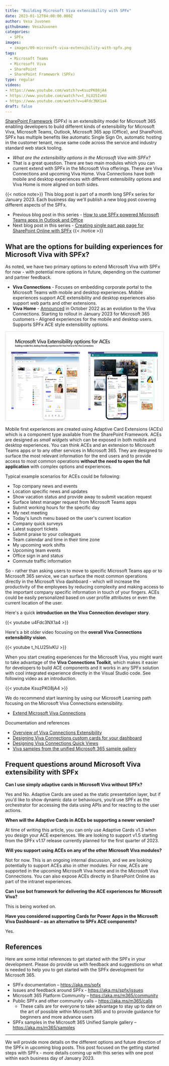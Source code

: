 ```yaml
---
title: "Building Microsoft Viva extensibility with SPFx"
date: 2023-01-12T04:00:00.000Z
author: Vesa Juvonen
githubname: VesaJuvonen
categories:
  - SPFx
images:
  - images/09-microsoft-viva-extensibility-with-spfx.png
tags:
  - Microsoft Teams
  - Microsoft Viva  
  - SharePoint
  - SharePoint Framework (SPFx)
type: regular
videos:
- https://www.youtube.com/watch?v=KsuzPK08jA4
- https://www.youtube.com/watch?v=t_hLU25IvKU
- https://www.youtube.com/watch?v=u4Fdc3NX1a4
draft: false
---
```


[SharePoint Framework](https://aka.ms/spfx) (SPFx) is an extensibility model for Microsoft 365 enabling developers to build different kinds of extensibility for Microsoft Viva, Microsoft Teams, Outlook, Microsoft 365 app (Office), and SharePoint. SPFx has multiple benefits like automatic Single Sign On, automatic hosting in the customer tenant, reuse same code across the service and industry standard web stack tooling.

-	*What are the extensibility options in the Microsoft Viva with SPFx?*
-	That is a great question. There are two main modules which you can current extend with SPFx in the Microsoft Viva offerings. These are Viva Connections and upcoming Viva Home. Viva Connections have both mobile and desktop experiences with different extensibility options and Viva Home is more aligned on both sides.

{{< notice note>}}
This blog post is part of a month long SPFx series for January 2023. Each business day we'll publish a new blog post covering different aspects of the SPFx.

* Previous blog post in this series - [How to use SPFx powered Microsoft Teams apps in Outlook and Office](https://pnp.github.io/blog/post/spfx-08-spfx-powered-teams-solutions-outlook-office/)
* Next blog post in this series - [Creating single part app page for SharePoint Online with SPFx](https://pnp.github.io/blog/post/spfx-10-single-part-app-pages/)
{{< /notice >}}


## What are the options for building experiences for Microsoft Viva with SPFx?

As noted, we have two primary options to extend Microsoft Viva with SPFx for now - with potential more options in future, depending on the customer and partner feedback.

- **Viva Connections** - Focuses on embedding corporate portal to the Microsoft Teams with mobile and desktop experiences. Mobile experiences support ACE extensibility and desktop experiences also support web parts and other extensions.
- **Viva Home** - [Announced](https://techcommunity.microsoft.com/t5/microsoft-viva-blog/more-options-coming-soon-for-the-viva-connections-desktop/ba-p/3644419) in October 2022 as an evolution to the Viva Connections. Starting to rollout in January 2023 for Microsoft 365 customers - Aligned experiences for the mobile and desktop users. Supports SPFx ACE style extensibility options.

![Detecting current host](images/viva-home-connections.png)

Mobile first experiences are created using Adaptive Card Extensions (ACEs) which is a component type available from the SharePoint Framework. ACEs are designed as *small widgets* which can be exposed in both mobile and desktop experiences. You can think ACEs and an extension to Microsoft Teams apps or to any other services in Microsoft 365. They are designed to surface the most relevant information for the end users and to provide access to most common operations **without the need to open the full application** with complex options and experiences. 

Typical example scenarios for ACEs could be following:

- Top company news and events
- Location specific news and updates
- Show vacation status and provide away to submit vacation request
- Surface latest manager request from Microsoft Teams apps
- Submit working hours for the specific day
- My next meeting
- Today's lunch menu based on the user's current location 
- Company quick surveys
- Latest support tickets
- Submit praise to your colleagues
- Team calendar and time in their time zone
- My upcoming work shifts
- Upcoming team events
- Office sign in and status
- Commute traffic information

So - rather than asking users to move to specific Microsoft Teams app or to Microsoft 365 service, we can surface the most common operations directly in the Microsoft Viva dashboard - which will increase the productivity of the employees by reducing complexity and making access to the important company specific information in touch of your fingers. ACEs could be easily personalized based on user profile attributes or even the current location of the user.

Here's a quick **introduction on the Viva Connection developer story**.

{{< youtube u4Fdc3NX1a4 >}}

Here's a bit older video focusing on the **overall Viva Connections extensibility vision**.

{{< youtube t_hLU25IvKU >}}

When you start creating experiences for the Microsoft Viva, you might want to take advantage of the **Viva Connections Toolkit**, which makes it easier for developers to build ACE components and it works in any SPFx solution with cool integrated experience directly in the Visual Studio code. See following video as an introduction.

{{< youtube KsuzPK08jA4 >}}


We do recommend start learning by using our Microsoft Learning path focusing on the Microsoft Viva Connections extensibility.

- [Extend Microsoft Viva Connections](https://learn.microsoft.com/en-us/training/paths/m365-extend-viva-connections/)

Documentation and references

- [Overview of Viva Connections Extensibility](https://learn.microsoft.com/en-us/sharepoint/dev/spfx/viva/overview-viva-connections)
- [Designing Viva Connections custom cards for your dashboard](https://learn.microsoft.com/en-us/sharepoint/dev/spfx/viva/design/designing-card)
- [Designing Viva Connections Quick Views](https://learn.microsoft.com/en-us/sharepoint/dev/spfx/viva/design/designing-quick-view)
- [Viva samples from the unified Microsoft 365 sample gallery](https://adoption.microsoft.com/en-us/sample-solution-gallery/?product=Viva&sortby=creationDateTime-true)


## Frequent questions around Microsoft Viva extensibility with SPFx

**Can I use simply adaptive cards in Microsoft Viva without SPFx?** 

Yes and No. Adaptive Cards are used as the static presentation layer, but if you’d like to show dynamic data or behaviours, you’d use SPFx as the orchestrator for accessing the data using APIs and for reacting to the user actions.

**When will the Adaptive Cards in ACEs be supporting a newer version?** 

At time of writing this article, you can only use Adaptive Cards v1.3 when you design your ACE experiences. We are looking to support v1.5 starting from the SPFx v1.17 release currently planned for the first quarter of 2023.

**Will you support using ACEs on any of the other Microsoft Viva modules?** 

Not for now. This is an ongoing internal discussion, and we are looking potentially to support ACEs also in other modules. For now, ACEs are supported in the upcoming Microsoft Viva home and in the Microsoft Viva Connections. You can also expose ACEs directly in SharePoint Online as part of the intranet experiences.

**Can I use bot framework for delivering the ACE experiences for Microsoft Viva?**

This is being worked on.

**Have you considered supporting Cards for Power Apps in the Microsoft Viva Dashboard – as an alternative to SPFx ACE components?** 

Yes.


## References

Here are some initial references to get started with the SPFx in your development. Please do provide us with feedback and suggestions on what is needed to help you to get started with the SPFx development for Microsoft 365.

-	SPFx documentation – https://aka.ms/spfx
-	Issues and feedback around SPFx - https://aka.ms/spfx/issues
-	Microsoft 365 Platform Community – https://aka.ms/m365/community
-	Public SPFx and other community calls – https://aka.ms/m365/calls 
    - These calls are for everyone to take advantage to stay up to date on the art of possible within Microsoft 365 and to provide guidance for beginners and more advance users
-	SPFx samples in the Microsoft 365 Unified Sample gallery – https://aka.ms/m365/samples

- - -

We will provide more details on the different options and future direction of the SPFx in upcoming blog posts. This post focused on the getting started steps with SPFx - more details coming up with this series with one post within each business day of January 2023.
